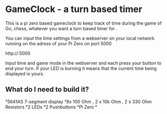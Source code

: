 # GameClock - a turn based timer
This is a pi zero based gameclock to keep track of time during the game of Go, chess, whatever you want a turn based timer for .


You can input the time settings from a webserver on your local network running on the adress of your Pi Zero on port 5000

http://<IP>:5000

Input time and game mode in the webserver and each press your button to end your turn. If your LED is burning it means that the current time being displayed is yours. 

## What do I need to build it?

 °5641AS 7-segment display
 °8x 100 Ohm , 2 x 10k Ohm , 2 x 330 Ohm Resistors
 °2 LEDs
 °2 Pushbuttons
 °Pi Zero
 ° 
